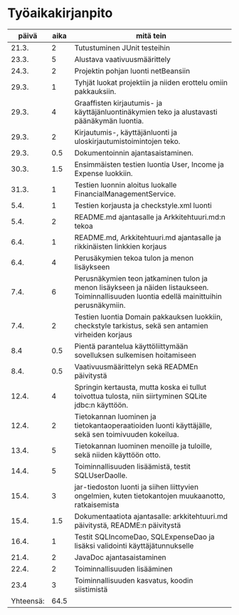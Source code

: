 # Työaikakirjanpito

päivä | aika | mitä tein
--- | --- | ---
21.3. | 2 | Tutustuminen JUnit testeihin
23.3. | 5 | Alustava vaativuusmäärittely
24.3. | 2 | Projektin pohjan luonti netBeansiin
29.3. | 1 | Tyhjät luokat projektiin ja niiden erottelu omiin pakkauksiin.
29.3. | 4 | Graaffisten kirjautumis- ja käyttäjänluontinäkymien teko ja alustavasti päänäkymän luontia.
29.3. | 2 | Kirjautumis-, käyttäjänluonti ja uloskirjautumistoimintojen teko.
29.3. | 0.5 | Dokumentoinnin ajantasaistaminen.
30.3. | 1.5 | Ensimmäisten testien luontia User, Income ja Expense luokkiin.
31.3. | 1 | Testien luonnin aloitus luokalle FinancialManagementService.
5.4.  | 1 | Testien korjausta ja checkstyle.xml luonti
5.4.  | 2 | README.md ajantasalle ja Arkkitehtuuri.md:n tekoa
6.4.  | 1 | README.md, Arkkitehtuuri.md ajantasalle ja rikkinäisten linkkien korjaus
6.4.  | 4 | Perusäkymien tekoa tulon ja menon lisäykseen
7.4.  | 6 | Perusnäkymien teon jatkaminen tulon ja menon lisäykseen ja näiden listaukseen. Toiminnallisuuden luontia edellä mainittuihin perusnäkymiin.
7.4.  | 2 | Testien luontia Domain pakkauksen luokkiin, checkstyle tarkistus, sekä sen antamien virheiden korjaus
8.4   | 0.5 | Pientä parantelua käyttöliittymään sovelluksen sulkemisen hoitamiseen
8.4. | 0.5 | Vaativuusmäärittelyn sekä READMEn päivitystä
12.4. | 4 | Springin kertausta, mutta koska ei tullut toivottua tulosta, niin siirtyminen SQLite jdbc:n käyttöön.
12.4. | 2 | Tietokannan luominen ja tietokantaoperaatioiden luonti käyttäjälle, sekä sen toimivuuden kokeilua.
13.4. | 5 | Tietokannan luominen menoille ja tuloille, sekä niiden käyttöön otto.
14.4. | 5 | Toiminnallisuuden lisäämistä, testit SQLUserDaolle.
15.4. | 3 | jar-tiedoston luonti ja siihen liittyvien ongelmien, kuten tietokantojen muukaanotto, ratkaisemista
15.4. | 1.5 | Dokumentaatiota ajantasalle: arkkitehtuuri.md päivitystä, README:n päivitystä
16.4. | 1 | Testit SQLIncomeDao, SQLExpenseDao ja lisäksi validointi käyttäjätunnukselle
21.4. | 2 | JavaDoc ajantasaistaminen
22.4. | 2 | Toiminnallisuuden lisääminen
23.4 | 3 | Toiminnallisuuden kasvatus, koodin siistimistä
Yhteensä:| 64.5 |
